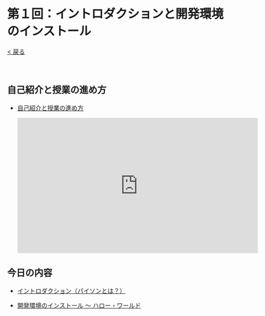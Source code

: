 # 第１回：イントロダクションと開発環境のインストール

[< 戻る](../)

　

## 自己紹介と授業の進め方

- [自己紹介と授業の進め方](whoami/)

  <iframe width="560" height="315" src="https://www.youtube.com/embed/148jfo8JMC0?rel=0" title="YouTube video player" frameborder="0" allow="accelerometer; autoplay; clipboard-write; encrypted-media; gyroscope; picture-in-picture" allowfullscreen></iframe>



## 今日の内容

- [イントロダクション（パイソンとは？）](introduction/)

- [開発環境のインストール ～ ハロー・ワールド](install/)


